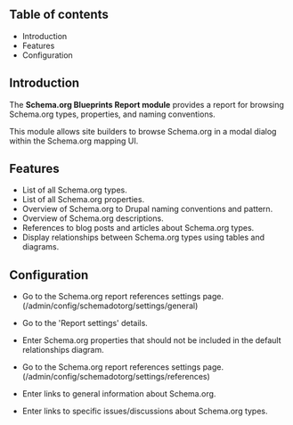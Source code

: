 Table of contents
-----------------

* Introduction
* Features
* Configuration


Introduction
------------

The **Schema.org Blueprints Report module** provides a report for browsing 
Schema.org types, properties, and naming conventions.

This module allows site builders to browse Schema.org in a modal dialog within 
the Schema.org mapping UI.


Features
--------

- List of all Schema.org types.
- List of all Schema.org properties.
- Overview of Schema.org to Drupal naming conventions and pattern.
- Overview of Schema.org descriptions.
- References to blog posts and articles about Schema.org types.
- Display relationships between Schema.org types using tables and diagrams.


Configuration
-------------

- Go to the Schema.org report references settings page.  
  (/admin/config/schemadotorg/settings/general)
- Go to the 'Report settings' details.
- Enter Schema.org properties that should not be included in the default relationships diagram.

- Go to the Schema.org report references settings page.  
  (/admin/config/schemadotorg/settings/references)
- Enter links to general information about Schema.org.
- Enter links to specific issues/discussions about Schema.org types.

